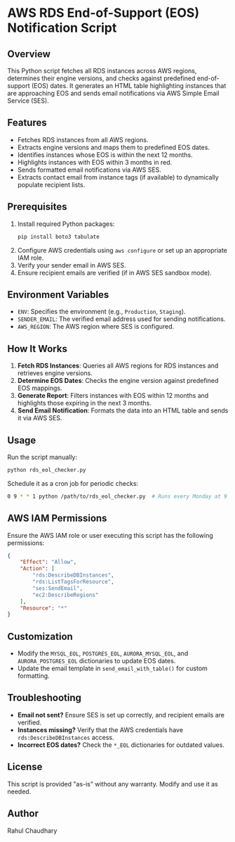 # AWS RDS End-of-Support (EOS) Notification Script

## Overview
This Python script fetches all RDS instances across AWS regions, determines their engine versions, and checks against predefined end-of-support (EOS) dates. It generates an HTML table highlighting instances that are approaching EOS and sends email notifications via AWS Simple Email Service (SES).

## Features
- Fetches RDS instances from all AWS regions.
- Extracts engine versions and maps them to predefined EOS dates.
- Identifies instances whose EOS is within the next 12 months.
- Highlights instances with EOS within 3 months in red.
- Sends formatted email notifications via AWS SES.
- Extracts contact email from instance tags (if available) to dynamically populate recipient lists.

## Prerequisites
1. Install required Python packages:
   ```sh
   pip install boto3 tabulate
   ```
2. Configure AWS credentials using `aws configure` or set up an appropriate IAM role.
3. Verify your sender email in AWS SES.
4. Ensure recipient emails are verified (if in AWS SES sandbox mode).

## Environment Variables
- `ENV`: Specifies the environment (e.g., `Production`, `Staging`).
- `SENDER_EMAIL`: The verified email address used for sending notifications.
- `AWS_REGION`: The AWS region where SES is configured.

## How It Works
1. **Fetch RDS Instances**: Queries all AWS regions for RDS instances and retrieves engine versions.
2. **Determine EOS Dates**: Checks the engine version against predefined EOS mappings.
3. **Generate Report**: Filters instances with EOS within 12 months and highlights those expiring in the next 3 months.
4. **Send Email Notification**: Formats the data into an HTML table and sends it via AWS SES.

## Usage
Run the script manually:
```sh
python rds_eol_checker.py
```

Schedule it as a cron job for periodic checks:
```sh
0 9 * * 1 python /path/to/rds_eol_checker.py  # Runs every Monday at 9 AM
```

## AWS IAM Permissions
Ensure the AWS IAM role or user executing this script has the following permissions:
```json
{
    "Effect": "Allow",
    "Action": [
        "rds:DescribeDBInstances",
        "rds:ListTagsForResource",
        "ses:SendEmail",
        "ec2:DescribeRegions"
    ],
    "Resource": "*"
}
```

## Customization
- Modify the `MYSQL_EOL`, `POSTGRES_EOL`, `AURORA_MYSQL_EOL`, and `AURORA_POSTGRES_EOL` dictionaries to update EOS dates.
- Update the email template in `send_email_with_table()` for custom formatting.

## Troubleshooting
- **Email not sent?** Ensure SES is set up correctly, and recipient emails are verified.
- **Instances missing?** Verify that the AWS credentials have `rds:DescribeDBInstances` access.
- **Incorrect EOS dates?** Check the `*_EOL` dictionaries for outdated values.

## License
This script is provided "as-is" without any warranty. Modify and use it as needed.

## Author
Rahul Chaudhary